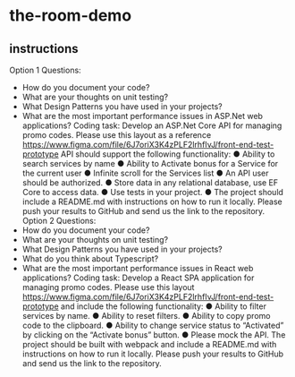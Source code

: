 # the-room-demo

## instructions
Option 1
Questions:
- How do you document your code?
- What are your thoughts on unit testing?
- What Design Patterns you have used in your projects?
- What are the most important performance issues in ASP.Net web applications?
Coding task:
Develop an ASP.Net Core API for managing promo codes.
Please use this layout as a reference
https://www.figma.com/file/6J7oriX3K4zPLF2lrhfIvJ/front-end-test-prototype
API should support the following functionality:
● Ability to search services by name
● Ability to Activate bonus for a Service for the current user
● Infinite scroll for the Services list
● An API user should be authorized.
● Store data in any relational database, use EF Core to access data.
● Use tests in your project.
● The project should include a README.md with instructions on how to run it locally.
Please push your results to GitHub and send us the link to the repository.
Option 2
Questions:
- How do you document your code?
- What are your thoughts on unit testing?
- What Design Patterns you have used in your projects?
- What do you think about Typescript?
- What are the most important performance issues in React web applications?
Coding task:
Develop a React SPA application for managing promo codes.
Please use this layout
https://www.figma.com/file/6J7oriX3K4zPLF2lrhfIvJ/front-end-test-prototype and include the
following functionality:
● Ability to filter services by name.
● Ability to reset filters.
● Ability to copy promo code to the clipboard.
● Ability to change service status to “Activated” by clicking on the “Activate bonus” button.
● Please mock the API.
The project should be built with webpack and include a README.md with instructions on how to
run it locally.
Please push your results to GitHub and send us the link to the repository.
